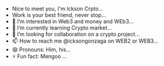 - Nice to meet you, I'm Ickson Crpto...
- Work is your best friend, never stop...
- 👀 I’m interested in Web3 and money and WEb3...
- 🌱 I’m currently learning Crypto market...
- 💞️ I’m looking for collaboration on a crypto project...
- 📫 How to reach me @icksongonzaga on WEB2 or WEB3...
- 😄 Pronouns: Him, his...
- ⚡ Fun fact: Mengoo ...

<!---
Hunter3407/Hunter3407 is a ✨ special ✨ repository because its `README.md` (this file) appears on your GitHub profile.
You can click the Preview link to take a look at your changes.
--->
